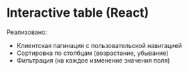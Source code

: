 # Interactive table (React)

Реализовано:

- Клиентская пагинация с пользовательской навигацией
- Сортировка по столбцам (возрастание, убывание)
- Фильтрация (на каждое изменение значения поля)